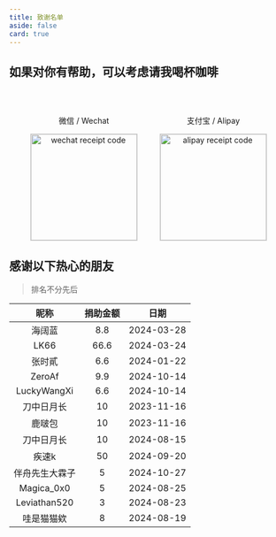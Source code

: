 ```yaml
---
title: 致谢名单
aside: false
card: true
---
```


## 如果对你有帮助，可以考虑请我喝杯咖啡

<div style="margin-top: 50px;"></div>
<div style="display: flex; justify-content: center; align-items: center; gap: 40px;">
  <div style="text-align: center;">
    <p>微信 / Wechat</p>
    <img style="width:192px;border:1px solid lightgrey;" src="https://pan.811520.xyz/2024-11/1730603920-wechatpay.webp" alt="wechat receipt code" />
  </div>
  <div style="text-align: center;">
    <p>支付宝 / Alipay</p>
    <img style="width:192px;border:1px solid lightgrey;" src="https://pan.811520.xyz/2024-11/1730603921-alipay.webp" alt="alipay receipt code" />
  </div>
</div>

## 感谢以下热心的朋友

> 排名不分先后

| 昵称      | 捐助金额 | 日期 |
| :-----------: | :----------: | :-------------: |
| 海阔蓝 | 8.8 | 2024-03-28 |
| LK66 | 66.6 | 2024-03-24 |
| 张时貳 | 6.6 | 2024-01-22 |
| ZeroAf | 9.9 | 2024-10-14 |
| LuckyWangXi | 6.6 | 2024-10-14 |
| 刀中日月长 | 10 | 2023-11-16 |
| 鹿啵包 | 10 | 2023-11-16 |
| 刀中日月长 | 10 | 2024-08-15 |
| 疾速k | 50 | 2024-09-20 |
| 伴舟先生大霖子 | 5 | 2024-10-27 |
| Magica_0x0 | 5 | 2024-08-25 |
| Leviathan520 | 3 | 2024-08-23 |
| 哇是猫猫欸 | 8 | 2024-08-19 |
